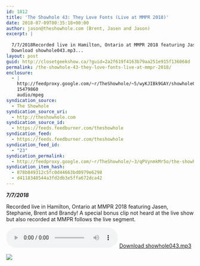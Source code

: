 ```yaml
---
id: 1812
title: 'The Showhole 43: They Love Fonts (Live at MMPR 2018)'
date: 2018-07-09T00:35:18+00:00
author: jason@theshowhole.com (Brent, Jasen and Jason)
excerpt: |
  
  7/7/2018Recorded live in Hamilton, Ontario at MMPR 2018 featuring Jasen, Stephanie, Brent and Brandy! A special bonus clip not heard at the live show but also recorded at MMPR follows the live segment.
  Download showhole043.mp3...
layout: post
guid: http://closetgeekshow.ca/?guid=2a2f619f4163b79aa251e915f136068d
permalink: /the-showhole-43-they-love-fonts-live-at-mmpr-2018/
enclosure:
  - |
    http://feedproxy.google.com/~r/TheShowhole/~5/wyKJIBk9GAY/showhole043.mp3
    15479860
    audio/mpeg
syndication_source:
  - The Showhole
syndication_source_uri:
  - http://theshowhole.com
syndication_source_id:
  - https://feeds.feedburner.com/theshowhole
syndication_feed:
  - https://feeds.feedburner.com/theshowhole
syndication_feed_id:
  - "23"
syndication_permalink:
  - http://feedproxy.google.com/~r/TheShowhole/~3/qPVynmkMr5o/the-showhole-43-they-love-fonts-live-at-mmpr-2018
syndication_item_hash:
  - 878b849312c5fc0d44663bd0979e6298
  - d4118348544a3fd2db3e5ffa672dca42
---
```

<div class="posthaven-post-body">
  <p>
    <b><i>7/7/2018</i></b>
  </p>
  
  <p>
    Recorded live in Hamilton, Ontario at MMPR 2018 featuring Jasen, Stephanie, Brent and Brandy! A special bonus clip not heard at the live show but also recorded at MMPR follows the live segment.
  </p>
  
  <p>
    <div class="posthaven-file posthaven-file-audio posthaven-file-state-processed" id="posthaven_audio_2104151" >
      <audio controls src="https://phaven-prod.s3.amazonaws.com/files/audio_part/asset/2104151/YQgtDogpbciBwe-dTp_RJzR20JE/showhole043.mp3" type="audio/mpeg"></audio> <a class="posthaven-file-download" download href="https://phaven-prod.s3.amazonaws.com/files/audio_part/asset/2104151/YQgtDogpbciBwe-dTp_RJzR20JE/showhole043.mp3">Download showhole043.mp3</a>
    </div>
  </p>
  
  <div class="posthaven-gallery" id="posthaven_gallery[1313284]">
    <p class="posthaven-file posthaven-file-image posthaven-file-state-processed">
      <img class="posthaven-gallery-image" src="https://phaven-prod.s3.amazonaws.com/files/image_part/asset/2104152/ScrM7aaXlC1L7Hf9cCubQVfIGmo/medium_MMPR2018image.jpg" data-posthaven-state='processed'
data-medium-src='https://phaven-prod.s3.amazonaws.com/files/image_part/asset/2104152/ScrM7aaXlC1L7Hf9cCubQVfIGmo/medium_MMPR2018image.jpg'
data-medium-width='630'
data-medium-height='330'
data-large-src='https://phaven-prod.s3.amazonaws.com/files/image_part/asset/2104152/ScrM7aaXlC1L7Hf9cCubQVfIGmo/large_MMPR2018image.jpg'
data-large-width='630'
data-large-height='330'
data-thumb-src='https://phaven-prod.s3.amazonaws.com/files/image_part/asset/2104152/ScrM7aaXlC1L7Hf9cCubQVfIGmo/thumb_MMPR2018image.jpg'
data-thumb-width='200'
data-thumb-height='200'
data-xlarge-src='https://phaven-prod.s3.amazonaws.com/files/image_part/asset/2104152/ScrM7aaXlC1L7Hf9cCubQVfIGmo/xlarge_MMPR2018image.jpg'
data-xlarge-width='630'
data-xlarge-height='330'
data-orig-src='https://phaven-prod.s3.amazonaws.com/files/image_part/asset/2104152/ScrM7aaXlC1L7Hf9cCubQVfIGmo/MMPR2018image.jpg'
data-orig-width='630'
data-orig-height='330'
data-posthaven-id='2104152' />
    </p></p>
  </div></p>
</div>